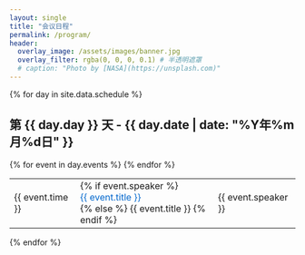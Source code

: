 ```yaml
---
layout: single
title: "会议日程"
permalink: /program/
header:
  overlay_image: /assets/images/banner.jpg
  overlay_filter: rgba(0, 0, 0, 0.1) # 半透明遮罩
  # caption: "Photo by [NASA](https://unsplash.com)"
---
```


<style>
  .abstract-container {
    display: none;
    padding: 10px;
    background-color: #f5f5f5;
    border-radius: 4px;
    margin-top: 5px;
  }
  .abstract-toggle {
    cursor: pointer;
    color: #0066cc;
    display: block;
  }
  .abstract-toggle:hover {
    text-decoration: underline;
  }
  .abstract-toggle.active + .abstract-container {
    display: block; 
  }
</style>

{% for day in site.data.schedule %}

<h2>第 {{ day.day }} 天 - {{ day.date | date: "%Y年%m月%d日" }}</h2>
<table>
  {% for event in day.events %}
  <tr>
    <td>{{ event.time }}</td>
    <td>
      {% if event.speaker %}
        <div class="abstract-toggle" data-target="abstract-{{ forloop.parentloop.index }}-{{ forloop.index }}">
          {{ event.title }}
        </div>
        <div id="abstract-{{ forloop.parentloop.index }}-{{ forloop.index }}" class="abstract-container">
          {{ event.abstract }}
        </div>
      {% else %}
        {{ event.title }}
      {% endif %}
    </td>
    <td>{{ event.speaker }}</td>
  </tr>
  {% endfor %}
</table>
{% endfor %}

<script>
  // 使用事件委托提高性能
  document.addEventListener('DOMContentLoaded', function() {
    document.body.addEventListener('click', function(e) {
      const toggle = e.target.closest('.abstract-toggle');
      if (toggle) {
        toggle.classList.toggle('active');
      }
    });
  });
</script>